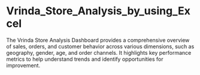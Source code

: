 # Vrinda_Store_Analysis_by_using_Excel
The Vrinda Store Analysis Dashboard provides a comprehensive overview of sales, orders, and customer behavior across various dimensions, such as geography, gender, age, and order channels. It highlights key performance metrics to help understand trends and identify opportunities for improvement.
